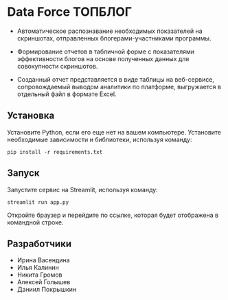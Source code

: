 # Data Force ТОПБЛОГ
- Автоматическое распознавание необходимых показателей на скриншотах, отправленных блогерами-участниками программы.

- Формирование отчетов в табличной форме с показателями эффективности блогов на основе полученных данных для совокупности скриншотов.

- Созданный отчет представляется в виде таблицы на веб-сервисе, сопровождаемый выводом аналитики по платформе, выгружается в отдельный файл в формате Excel.

## Установка
Установите Python, если его еще нет на вашем компьютере.
Установите необходимые зависимости и библиотеки, используя команду:

   <code>pip install -r requirements.txt</code>

## Запуск
Запустите сервис на Streamlit, используя команду:

   <code>streamlit run app.py</code>

Откройте браузер и перейдите по ссылке, которая будет отображена в командной строке.

## Разработчики
- Ирина Васендина
- Илья Калинин
- Никита Громов
- Алексей Голышев
- Даниил Покрышкин